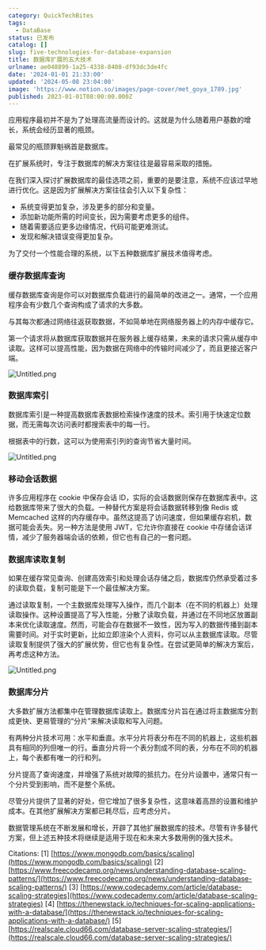 ```yaml
---
category: QuickTechBites
tags:
  - DataBase
status: 已发布
catalog: []
slug: five-technologies-for-database-expansion
title: 数据库扩展的五大技术
urlname: ae048899-1a25-4338-8408-df93dc3de4fc
date: '2024-01-01 21:33:00'
updated: '2024-05-08 23:04:00'
image: 'https://www.notion.so/images/page-cover/met_goya_1789.jpg'
published: 2023-01-01T08:00:00.000Z
---
```


应用程序最初并不是为了处理高流量而设计的。这就是为什么随着用户基数的增长，系统会经历显著的瓶颈。


最常见的瓶颈罪魁祸首是数据库。


在扩展系统时，专注于数据库的解决方案往往是最容易采取的措施。


在我们深入探讨扩展数据库的最佳选项之前，重要的是要注意，系统不应该过早地进行优化。这是因为扩展解决方案往往会引入以下复杂性：

- 系统变得更加复杂，涉及更多的部分和变量。
- 添加新功能所需的时间变长，因为需要考虑更多的组件。
- 随着需要适应更多边缘情况，代码可能更难测试。
- 发现和解决错误变得更加复杂。

为了交付一个性能合理的系统，以下五种数据库扩展技术值得考虑。


### **缓存数据库查询**


缓存数据库查询是你可以对数据库负载进行的最简单的改进之一。通常，一个应用程序会有少数几个查询构成了请求的大多数。


与其每次都通过网络往返获取数据，不如简单地在网络服务器上的内存中缓存它。


第一个请求将从数据库获取数据并在服务器上缓存结果，未来的请求只需从缓存中读取。这样可以提高性能，因为数据在网络中的传输时间减少了，而且更接近客户端。


![Untitled.png](https://prod-files-secure.s3.us-west-2.amazonaws.com/5d24fe63-e567-4804-86f9-9fdc62e13082/90ccd300-8cb4-4392-a93f-76f7d0b7f352/Untitled.png?X-Amz-Algorithm=AWS4-HMAC-SHA256&X-Amz-Content-Sha256=UNSIGNED-PAYLOAD&X-Amz-Credential=ASIAZI2LB466WNSQAVF4%2F20250205%2Fus-west-2%2Fs3%2Faws4_request&X-Amz-Date=20250205T053816Z&X-Amz-Expires=3600&X-Amz-Security-Token=IQoJb3JpZ2luX2VjECUaCXVzLXdlc3QtMiJHMEUCIBp76ayJDZCRB1YoWU2CpmwAW3zkbroWQiZkiMgmxGrzAiEAndMgTrXDr7CSFzVG99pI%2F0nqgQFa1HCysG59LREthBEq%2FwMIPhAAGgw2Mzc0MjMxODM4MDUiDIbPcj9dLFmpPfl%2FNSrcAxDQmkyveLmEbbCuYrOP9WFzHFddvEfCvRHp7Eh8ZcI7cbYvkiDNhYHyIUkqSjFn%2BlUPjmmq1dsE7Y1czOlichOaL%2BkDEA%2BaIIHfkfI%2FP1jZiGHEZjlYiS520C%2BPqdQlZ6yKI%2BtKA%2F8j%2B44OEbWVciV2S1RKRBRvDxcUxcoUHs4%2FSrcK7czKpCDo%2BqmzXZ1%2Flvbg%2BvIEXEp2546sq8gKryM%2BahEe7E6BZzG67Rpg%2FvXaK8WgMIdL3x7qsbaH%2FnFfdqKNvfjRt2BCqUX7D369yU9ZeRZtzCPlbgUqDYNKmEhKOigPUL0YsbZot4Un4Loa3JJMVhq%2BUqHq7SfJNVpbizFDHtLaw4sug3Y47ABJWPMAzuJQ1%2BWrWk%2FZnzQCDqCY69JkemVaoUmVI2fM2DOqKvhOGHvuJVLN9imEy2Sfw2Nzv35ZKgy8CFtCe%2FPoPXtzDvzL%2FYpu%2BjZPMT6Ikix7BueBVqIBhpFBLqLMiNYnfoDv%2FJvvvxEH3fLnECnBcGNfpEP55nBuamz1hTAu1bg%2B6O7t26O%2FgumUipYUnNIKdUy5uPNMLjy1bo0s0Cv%2FfLT4Cm4oEr6fkoKk5MbYD%2Ff1i7Z5ZXB7NZM1hdk0SML%2BW780LM6pMvu7BOR5AP%2FUMOXei70GOqUBZIdJGNIt27wJz4a7Mgpb5IFXCQBp2Us2IJPWmKai7vtGNfxiyTiqfFokz5xLHo3riDB20ZEyAq3XWu1AI1qjSYw9Yg0VWTvGde2vK2GHevahYvoROPYxqm6e5x9%2FkE44A7DqqjWlLPjohq%2B%2F4yn%2BSsRQzi5mgmlWuQZfC124%2F85uSTfPqIOxN5mPgzCNy2teGzwrGLjiPvYWN7nD9TRRc1MaqfF4&X-Amz-Signature=7bd67081b168df206fbfa289c695855e62d9e0b9f71204c27f9e5ee1db5ac2b4&X-Amz-SignedHeaders=host&x-id=GetObject)


### **数据库索引**


数据库索引是一种提高数据库表数据检索操作速度的技术。索引用于快速定位数据，而无需每次访问表时都搜索表中的每一行。


根据表中的行数，这可以为使用索引列的查询节省大量时间。


![Untitled.png](https://prod-files-secure.s3.us-west-2.amazonaws.com/5d24fe63-e567-4804-86f9-9fdc62e13082/d4109739-24f9-4adf-abd6-8eec0d12f3c8/Untitled.png?X-Amz-Algorithm=AWS4-HMAC-SHA256&X-Amz-Content-Sha256=UNSIGNED-PAYLOAD&X-Amz-Credential=ASIAZI2LB466WNSQAVF4%2F20250205%2Fus-west-2%2Fs3%2Faws4_request&X-Amz-Date=20250205T053816Z&X-Amz-Expires=3600&X-Amz-Security-Token=IQoJb3JpZ2luX2VjECUaCXVzLXdlc3QtMiJHMEUCIBp76ayJDZCRB1YoWU2CpmwAW3zkbroWQiZkiMgmxGrzAiEAndMgTrXDr7CSFzVG99pI%2F0nqgQFa1HCysG59LREthBEq%2FwMIPhAAGgw2Mzc0MjMxODM4MDUiDIbPcj9dLFmpPfl%2FNSrcAxDQmkyveLmEbbCuYrOP9WFzHFddvEfCvRHp7Eh8ZcI7cbYvkiDNhYHyIUkqSjFn%2BlUPjmmq1dsE7Y1czOlichOaL%2BkDEA%2BaIIHfkfI%2FP1jZiGHEZjlYiS520C%2BPqdQlZ6yKI%2BtKA%2F8j%2B44OEbWVciV2S1RKRBRvDxcUxcoUHs4%2FSrcK7czKpCDo%2BqmzXZ1%2Flvbg%2BvIEXEp2546sq8gKryM%2BahEe7E6BZzG67Rpg%2FvXaK8WgMIdL3x7qsbaH%2FnFfdqKNvfjRt2BCqUX7D369yU9ZeRZtzCPlbgUqDYNKmEhKOigPUL0YsbZot4Un4Loa3JJMVhq%2BUqHq7SfJNVpbizFDHtLaw4sug3Y47ABJWPMAzuJQ1%2BWrWk%2FZnzQCDqCY69JkemVaoUmVI2fM2DOqKvhOGHvuJVLN9imEy2Sfw2Nzv35ZKgy8CFtCe%2FPoPXtzDvzL%2FYpu%2BjZPMT6Ikix7BueBVqIBhpFBLqLMiNYnfoDv%2FJvvvxEH3fLnECnBcGNfpEP55nBuamz1hTAu1bg%2B6O7t26O%2FgumUipYUnNIKdUy5uPNMLjy1bo0s0Cv%2FfLT4Cm4oEr6fkoKk5MbYD%2Ff1i7Z5ZXB7NZM1hdk0SML%2BW780LM6pMvu7BOR5AP%2FUMOXei70GOqUBZIdJGNIt27wJz4a7Mgpb5IFXCQBp2Us2IJPWmKai7vtGNfxiyTiqfFokz5xLHo3riDB20ZEyAq3XWu1AI1qjSYw9Yg0VWTvGde2vK2GHevahYvoROPYxqm6e5x9%2FkE44A7DqqjWlLPjohq%2B%2F4yn%2BSsRQzi5mgmlWuQZfC124%2F85uSTfPqIOxN5mPgzCNy2teGzwrGLjiPvYWN7nD9TRRc1MaqfF4&X-Amz-Signature=0244edc565a9ca1cf1e6d03e334fb58b45287dc483a1edb3804b6febabc0ee9f&X-Amz-SignedHeaders=host&x-id=GetObject)


### **移动会话数据**


许多应用程序在 cookie 中保存会话 ID，实际的会话数据则保存在数据库表中。这给数据库带来了很大的负载。一种替代方案是将会话数据转移到像 Redis 或 Memcached 这样的内存缓存中。虽然这提高了访问速度，但如果缓存宕机，数据可能会丢失。另一种方法是使用 JWT，它允许你直接在 cookie 中存储会话详情，减少了服务器端会话的依赖，但它也有自己的一套问题。


### **数据库读取复制**


如果在缓存常见查询、创建高效索引和处理会话存储之后，数据库仍然承受着过多的读取负载，复制可能是下一个最佳解决方案。


通过读取复制，一个主数据库处理写入操作，而几个副本（在不同的机器上）处理读取操作。这种设置提高了写入性能，分散了读取负载，并通过在不同地区放置副本来优化读取速度。然而，可能会存在数据不一致性，因为写入的数据传播到副本需要时间。对于实时更新，比如立即渲染个人资料，你可以从主数据库读取。尽管读取复制提供了强大的扩展优势，但它也有复杂性。在尝试更简单的解决方案后，再考虑这种方法。


![Untitled.png](https://prod-files-secure.s3.us-west-2.amazonaws.com/5d24fe63-e567-4804-86f9-9fdc62e13082/24928cbe-8502-42c3-8c51-57b72171cc67/Untitled.png?X-Amz-Algorithm=AWS4-HMAC-SHA256&X-Amz-Content-Sha256=UNSIGNED-PAYLOAD&X-Amz-Credential=ASIAZI2LB466WNSQAVF4%2F20250205%2Fus-west-2%2Fs3%2Faws4_request&X-Amz-Date=20250205T053816Z&X-Amz-Expires=3600&X-Amz-Security-Token=IQoJb3JpZ2luX2VjECUaCXVzLXdlc3QtMiJHMEUCIBp76ayJDZCRB1YoWU2CpmwAW3zkbroWQiZkiMgmxGrzAiEAndMgTrXDr7CSFzVG99pI%2F0nqgQFa1HCysG59LREthBEq%2FwMIPhAAGgw2Mzc0MjMxODM4MDUiDIbPcj9dLFmpPfl%2FNSrcAxDQmkyveLmEbbCuYrOP9WFzHFddvEfCvRHp7Eh8ZcI7cbYvkiDNhYHyIUkqSjFn%2BlUPjmmq1dsE7Y1czOlichOaL%2BkDEA%2BaIIHfkfI%2FP1jZiGHEZjlYiS520C%2BPqdQlZ6yKI%2BtKA%2F8j%2B44OEbWVciV2S1RKRBRvDxcUxcoUHs4%2FSrcK7czKpCDo%2BqmzXZ1%2Flvbg%2BvIEXEp2546sq8gKryM%2BahEe7E6BZzG67Rpg%2FvXaK8WgMIdL3x7qsbaH%2FnFfdqKNvfjRt2BCqUX7D369yU9ZeRZtzCPlbgUqDYNKmEhKOigPUL0YsbZot4Un4Loa3JJMVhq%2BUqHq7SfJNVpbizFDHtLaw4sug3Y47ABJWPMAzuJQ1%2BWrWk%2FZnzQCDqCY69JkemVaoUmVI2fM2DOqKvhOGHvuJVLN9imEy2Sfw2Nzv35ZKgy8CFtCe%2FPoPXtzDvzL%2FYpu%2BjZPMT6Ikix7BueBVqIBhpFBLqLMiNYnfoDv%2FJvvvxEH3fLnECnBcGNfpEP55nBuamz1hTAu1bg%2B6O7t26O%2FgumUipYUnNIKdUy5uPNMLjy1bo0s0Cv%2FfLT4Cm4oEr6fkoKk5MbYD%2Ff1i7Z5ZXB7NZM1hdk0SML%2BW780LM6pMvu7BOR5AP%2FUMOXei70GOqUBZIdJGNIt27wJz4a7Mgpb5IFXCQBp2Us2IJPWmKai7vtGNfxiyTiqfFokz5xLHo3riDB20ZEyAq3XWu1AI1qjSYw9Yg0VWTvGde2vK2GHevahYvoROPYxqm6e5x9%2FkE44A7DqqjWlLPjohq%2B%2F4yn%2BSsRQzi5mgmlWuQZfC124%2F85uSTfPqIOxN5mPgzCNy2teGzwrGLjiPvYWN7nD9TRRc1MaqfF4&X-Amz-Signature=6098aafd6a9b555b2bf82ff5d476fd027ef3bd2406c1464b06642e75ffb9df6d&X-Amz-SignedHeaders=host&x-id=GetObject)


### **数据库分片**


大多数扩展方法都集中在管理数据库读取上。数据库分片旨在通过将主数据库分割成更快、更易管理的“分片”来解决读取和写入问题。


有两种分片技术可用：水平和垂直。水平分片将表分布在不同的机器上，这些机器具有相同的列但唯一的行。垂直分片将一个表分割成不同的表，分布在不同的机器上，每个表都有唯一的行和列。


分片提高了查询速度，并增强了系统对故障的抵抗力。在分片设置中，通常只有一个分片受到影响，而不是整个系统。


尽管分片提供了显著的好处，但它增加了很多复杂性，这意味着高昂的设置和维护成本。在其他扩展解决方案都已耗尽后，应考虑分片。


数据管理系统在不断发展和增长，开辟了其他扩展数据库的技术。尽管有许多替代方案，但上述五种技术将继续是适用于现在和未来大多数用例的强大技术。


Citations:
[1] [https://www.mongodb.com/basics/scaling](https://www.mongodb.com/basics/scaling)
[2] [https://www.freecodecamp.org/news/understanding-database-scaling-patterns/](https://www.freecodecamp.org/news/understanding-database-scaling-patterns/)
[3] [https://www.codecademy.com/article/database-scaling-strategies](https://www.codecademy.com/article/database-scaling-strategies)
[4] [https://thenewstack.io/techniques-for-scaling-applications-with-a-database/](https://thenewstack.io/techniques-for-scaling-applications-with-a-database/)
[5] [https://realscale.cloud66.com/database-server-scaling-strategies/](https://realscale.cloud66.com/database-server-scaling-strategies/)

